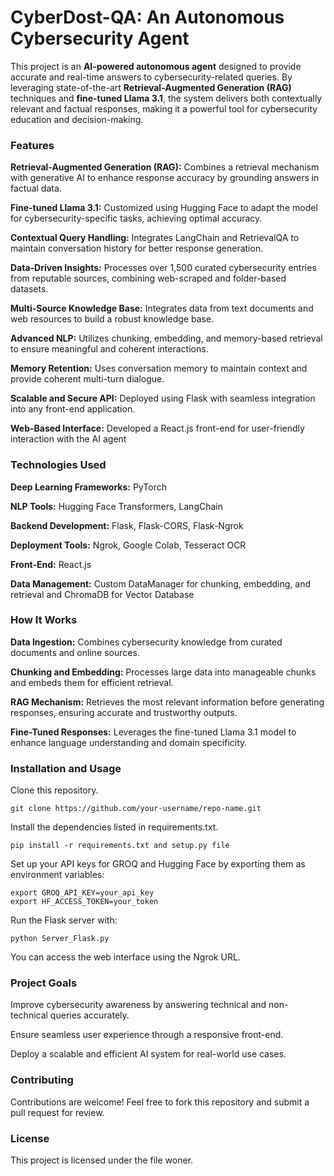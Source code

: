 # CyberDost-QA: An Autonomous Cybersecurity Agent
This project is an **AI-powered autonomous agent** designed to provide accurate and real-time answers to cybersecurity-related queries. By leveraging state-of-the-art **Retrieval-Augmented Generation (RAG)** techniques and **fine-tuned Llama 3.1**, the system delivers both contextually relevant and factual responses, making it a powerful tool for cybersecurity education and decision-making.

### Features
**Retrieval-Augmented Generation (RAG):** Combines a retrieval mechanism with generative AI to enhance response accuracy by grounding answers in factual data.

**Fine-tuned Llama 3.1:** Customized using Hugging Face to adapt the model for cybersecurity-specific tasks, achieving optimal accuracy.

**Contextual Query Handling:** Integrates LangChain and RetrievalQA to maintain conversation history for better response generation.

**Data-Driven Insights:** Processes over 1,500 curated cybersecurity entries from reputable sources, combining web-scraped and folder-based datasets.

**Multi-Source Knowledge Base:** Integrates data from text documents and web resources to build a robust knowledge base.

**Advanced NLP:** Utilizes chunking, embedding, and memory-based retrieval to ensure meaningful and coherent interactions.

**Memory Retention:** Uses conversation memory to maintain context and provide coherent multi-turn dialogue.

**Scalable and Secure API:** Deployed using Flask with seamless integration into any front-end application.

**Web-Based Interface:** Developed a React.js front-end for user-friendly interaction with the AI agent

### Technologies Used
  **Deep Learning Frameworks:** PyTorch
  
  **NLP Tools:** Hugging Face Transformers, LangChain
  
  **Backend Development:** Flask, Flask-CORS, Flask-Ngrok
  
  **Deployment Tools:** Ngrok, Google Colab, Tesseract OCR
  
  **Front-End:** React.js
  
  **Data Management:** Custom DataManager for chunking, embedding, and retrieval and ChromaDB for Vector Database

### How It Works
**Data Ingestion:**
Combines cybersecurity knowledge from curated documents and online sources.

**Chunking and Embedding:**
Processes large data into manageable chunks and embeds them for efficient retrieval.

**RAG Mechanism:**
Retrieves the most relevant information before generating responses, ensuring accurate and trustworthy outputs.

**Fine-Tuned Responses:**
Leverages the fine-tuned Llama 3.1 model to enhance language understanding and domain specificity.

### Installation and Usage
Clone this repository.

    git clone https://github.com/your-username/repo-name.git
  
Install the dependencies listed in requirements.txt.

    pip install -r requirements.txt and setup.py file
    
Set up your API keys for GROQ and Hugging Face by exporting them as environment variables:

    export GROQ_API_KEY=your_api_key  
    export HF_ACCESS_TOKEN=your_token
    
Run the Flask server with:

    python Server_Flask.py

You can access the web interface using the Ngrok URL.

### Project Goals
Improve cybersecurity awareness by answering technical and non-technical queries accurately.

Ensure seamless user experience through a responsive front-end.

Deploy a scalable and efficient AI system for real-world use cases.

### Contributing
Contributions are welcome! Feel free to fork this repository and submit a pull request for review.

### License
This project is licensed under the file woner.
